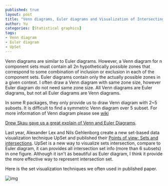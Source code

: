 ```yaml
---
published: true
layout: post
title: "Venn diagrams, Euler diagrams and Visualization of Intersecting Sets"
author: Yu
categories: [Statistical graphics]
tags:
- Venn diagram
- Euler diagram
- UpSet
---
```


Venn diagrams are similar to Euler diagrams. However, a Venn diagram for n component sets must contain all 2n hypothetically possible zones that correspond to some combination of inclusion or exclusion in each of the component sets. Euler diagrams contain only the actually possible zones in a given context. I often draw a Venn diagram with same zone size, however Euler diagram do not need same zone size. All Venn diagrams are Euler diagrams, but not all Euler diagrams are Venn diagrams. 

In some R packages, they only provide us to draw Venn diagram with 2~5 subsets. It is difficult to find a symmetric Venn diagram over 5 subset. For more information of Venn diagram please see [wiki](https://en.wikipedia.org/wiki/Venn_diagram)

[Drew Skau gave us a great explain of Venn and Euler Diagrams](http://blog.visual.ly/euler-and-venn-diagrams/).

Last year, Alexander Lex and Nils Gehlenborg create a new set-based data visualization technique UpSet and published their [Points of view: Sets and intersections](http://www.nature.com/nmeth/journal/v11/n8/full/nmeth.3033.html). 
UpSet is a new way to visualize sets intersection, compare to Euler diagram, it can provides all intersection set info (more than 6 subsets) in one figure. Although it isn't as beautiful as Euler diagram, I think it provide the more effective way to represent intersection set.

Here is the set visualization techniques we often used in published paper.

![img](https://i.imgur.com/iZx276z.png)

